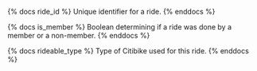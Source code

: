 {% docs ride_id %}
Unique identifier for a ride. 
{% enddocs %}

{% docs is_member %}
Boolean determining if a ride was done by a member or a non-member.
{% enddocs %}

{% docs rideable_type %}
Type of Citibike used for this ride.
{% enddocs %}